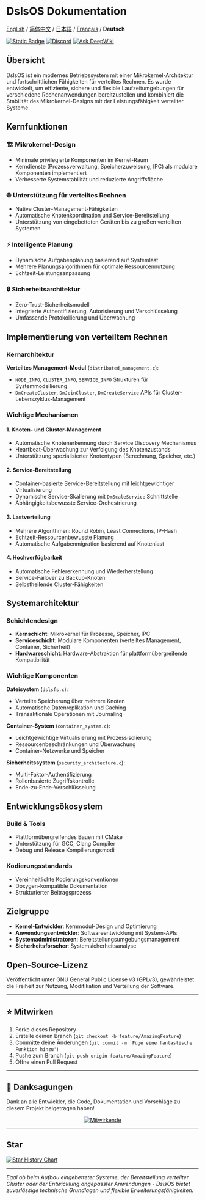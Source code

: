 ﻿# DslsOS Dokumentation

[English](README.md) / [简体中文](README_CN.md) / [日本語](README_JP.md) / [Français](README_FR.md) / **Deutsch**

[![Static Badge](https://img.shields.io/badge/License_GPLv3-0?logo=gnu&color=8A2BE2)](https://github.com/DslsDZC/DslsOS/blob/main/LICENSE.txt)
[![Discord](https://img.shields.io/discord/1423859793101328386?logo=discord&labelColor=%20%235462eb&logoColor=%20%23f5f5f5&color=%20%235462eb)](https://discord.gg/xz5pEK7XRR)
[![Ask DeepWiki](https://deepwiki.com/badge.svg)](https://deepwiki.com/DslsDZC/DslsOS)

## Übersicht

DslsOS ist ein modernes Betriebssystem mit einer Mikrokernel-Architektur und fortschrittlichen Fähigkeiten für verteiltes Rechnen. Es wurde entwickelt, um effiziente, sichere und flexible Laufzeitumgebungen für verschiedene Rechenanwendungen bereitzustellen und kombiniert die Stabilität des Mikrokernel-Designs mit der Leistungsfähigkeit verteilter Systeme.

## Kernfunktionen

### 🏗️ Mikrokernel-Design
- Minimale privilegierte Komponenten im Kernel-Raum
- Kerndienste (Prozessverwaltung, Speicherzuweisung, IPC) als modulare Komponenten implementiert
- Verbesserte Systemstabilität und reduzierte Angriffsfläche

### 🌐 Unterstützung für verteiltes Rechnen
- Native Cluster-Management-Fähigkeiten
- Automatische Knotenkoordination und Service-Bereitstellung
- Unterstützung von eingebetteten Geräten bis zu großen verteilten Systemen

### ⚡ Intelligente Planung
- Dynamische Aufgabenplanung basierend auf Systemlast
- Mehrere Planungsalgorithmen für optimale Ressourcennutzung
- Echtzeit-Leistungsanpassung

### 🔒 Sicherheitsarchitektur
- Zero-Trust-Sicherheitsmodell
- Integrierte Authentifizierung, Autorisierung und Verschlüsselung
- Umfassende Protokollierung und Überwachung

## Implementierung von verteiltem Rechnen

### Kernarchitektur

**Verteiltes Management-Modul** (`distributed_management.c`):
- `NODE_INFO`, `CLUSTER_INFO`, `SERVICE_INFO` Strukturen für Systemmodellierung
- `DmCreateCluster`, `DmJoinCluster`, `DmCreateService` APIs für Cluster-Lebenszyklus-Management

### Wichtige Mechanismen

#### 1. Knoten- und Cluster-Management
- Automatische Knotenerkennung durch Service Discovery Mechanismus
- Heartbeat-Überwachung zur Verfolgung des Knotenzustands
- Unterstützung spezialisierter Knotentypen (Berechnung, Speicher, etc.)

#### 2. Service-Bereitstellung
- Container-basierte Service-Bereitstellung mit leichtgewichtiger Virtualisierung
- Dynamische Service-Skalierung mit `DmScaleService` Schnittstelle
- Abhängigkeitsbewusste Service-Orchestrierung

#### 3. Lastverteilung
- Mehrere Algorithmen: Round Robin, Least Connections, IP-Hash
- Echtzeit-Ressourcenbewusste Planung
- Automatische Aufgabenmigration basierend auf Knotenlast

#### 4. Hochverfügbarkeit
- Automatische Fehlererkennung und Wiederherstellung
- Service-Failover zu Backup-Knoten
- Selbstheilende Cluster-Fähigkeiten

## Systemarchitektur

### Schichtendesign
- **Kernschicht**: Mikrokernel für Prozesse, Speicher, IPC
- **Serviceschicht**: Modulare Komponenten (verteiltes Management, Container, Sicherheit)
- **Hardwareschicht**: Hardware-Abstraktion für plattformübergreifende Kompatibilität

### Wichtige Komponenten

**Dateisystem** (`dslsfs.c`):
- Verteilte Speicherung über mehrere Knoten
- Automatische Datenreplikation und Caching
- Transaktionale Operationen mit Journaling

**Container-System** (`container_system.c`):
- Leichtgewichtige Virtualisierung mit Prozessisolierung
- Ressourcenbeschränkungen und Überwachung
- Container-Netzwerke und Speicher

**Sicherheitssystem** (`security_architecture.c`):
- Multi-Faktor-Authentifizierung
- Rollenbasierte Zugriffskontrolle
- Ende-zu-Ende-Verschlüsselung

## Entwicklungsökosystem

### Build & Tools
- Plattformübergreifendes Bauen mit CMake
- Unterstützung für GCC, Clang Compiler
- Debug und Release Kompilierungsmodi

### Kodierungsstandards
- Vereinheitlichte Kodierungskonventionen
- Doxygen-kompatible Dokumentation
- Strukturierter Beitragsprozess

## Zielgruppe

- **Kernel-Entwickler**: Kernmodul-Design und Optimierung
- **Anwendungsentwickler**: Softwareentwicklung mit System-APIs
- **Systemadministratoren**: Bereitstellungsumgebungsmanagement
- **Sicherheitsforscher**: Systemsicherheitsanalyse

## Open-Source-Lizenz

Veröffentlicht unter GNU General Public License v3 (GPLv3), gewährleistet die Freiheit zur Nutzung, Modifikation und Verteilung der Software.

---

## ⭐ Mitwirken

1. Forke dieses Repository
2. Erstelle deinen Branch (`git checkout -b feature/AmazingFeature`)
3. Committe deine Änderungen (`git commit -m 'Füge eine fantastische Funktion hinzu'`)
4. Pushe zum Branch (`git push origin feature/AmazingFeature`)
5. Öffne einen Pull Request

---

## 🌟 Danksagungen

Dank an alle Entwickler, die Code, Dokumentation und Vorschläge zu diesem Projekt beigetragen haben!

<p align="center">
  <a href="https://github.com/DslsDZC/DslsOS/graphs/contributors">
    <img src="https://contrib.rocks/image?repo=DslsDZC/DslsOS" alt="Mitwirkende">
  </a>
</p>

---

## Star

[![Star History Chart](https://api.star-history.com/svg?repos=DslsDZC/DslsOS&type=Date)](https://star-history.com/#DslsDZC/DslsOS&Date)

---

*Egal ob beim Aufbau eingebetteter Systeme, der Bereitstellung verteilter Cluster oder der Entwicklung angepasster Anwendungen - DslsOS bietet zuverlässige technische Grundlagen und flexible Erweiterungsfähigkeiten.*
